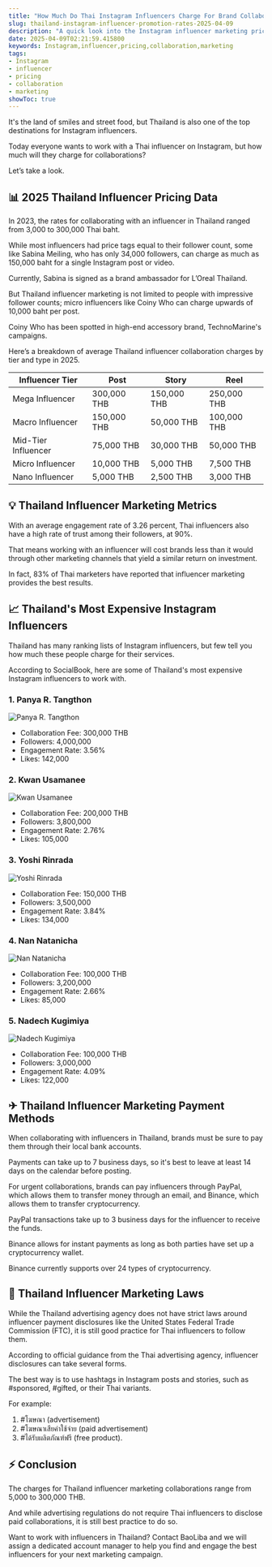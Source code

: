 ```yaml
---
title: "How Much Do Thai Instagram Influencers Charge For Brand Collaborations?"
slug: thailand-instagram-influencer-promotion-rates-2025-04-09
description: "A quick look into the Instagram influencer marketing pricing and collaboration rates among Thai celebrities and social media influencers."
date: 2025-04-09T02:21:59.415800
keywords: Instagram,influencer,pricing,collaboration,marketing
tags:
- Instagram
- influencer
- pricing
- collaboration
- marketing
showToc: true
---
```


It's the land of smiles and street food, but Thailand is also one of the top destinations for Instagram influencers. 

Today everyone wants to work with a Thai influencer on Instagram, but how much will they charge for collaborations?

Let’s take a look.

## 📊 2025 Thailand Influencer Pricing Data

In 2023, the rates for collaborating with an influencer in Thailand ranged from 3,000 to 300,000 Thai baht. 

While most influencers had price tags equal to their follower count, some like Sabina Meiling, who has only 34,000 followers, can charge as much as 150,000 baht for a single Instagram post or video. 

Currently, Sabina is signed as a brand ambassador for L’Oreal Thailand. 

But Thailand influencer marketing is not limited to people with impressive follower counts; micro influencers like Coiny Who can charge upwards of 10,000 baht per post.

Coiny Who has been spotted in high-end accessory brand, TechnoMarine's campaigns.

Here’s a breakdown of average Thailand influencer collaboration charges by tier and type in 2025.

| Influencer Tier | Post | Story | Reel |
| --------------- | ---- | ----- | ---- |
| Mega Influencer | 300,000 THB | 150,000 THB | 250,000 THB |
| Macro Influencer | 150,000 THB | 50,000 THB | 100,000 THB |
| Mid-Tier Influencer | 75,000 THB | 30,000 THB | 50,000 THB |
| Micro Influencer | 10,000 THB | 5,000 THB | 7,500 THB |
| Nano Influencer | 5,000 THB | 2,500 THB | 3,000 THB |

## 💡 Thailand Influencer Marketing Metrics

With an average engagement rate of 3.26 percent, Thai influencers also have a high rate of trust among their followers, at 90%. 

That means working with an influencer will cost brands less than it would through other marketing channels that yield a similar return on investment.

In fact, 83% of Thai marketers have reported that influencer marketing provides the best results.

## 📈 Thailand's Most Expensive Instagram Influencers

Thailand has many ranking lists of Instagram influencers, but few tell you how much these people charge for their services.

According to SocialBook, here are some of Thailand's most expensive Instagram influencers to work with.

### 1.  Panya R. Tangthon

![Panya R. Tangthon](https://media.businessworld.in/article_images/large/1679987372_QWn2D2q1Agora.jpg)

- Collaboration Fee: 300,000 THB
- Followers: 4,000,000
- Engagement Rate: 3.56%
- Likes: 142,000

### 2.  Kwan Usamanee

![Kwan Usamanee](https://static.apicdn.soyhakao.com/2021/09/01/kwan-usamanee-5f7c784e8a193-61f1c66e104f2.jpg)

- Collaboration Fee: 200,000 THB
- Followers: 3,800,000
- Engagement Rate: 2.76%
- Likes: 105,000

### 3.  Yoshi Rinrada

![Yoshi Rinrada](https://i1.wp.com/superstarbulletin.com/wp-content/uploads/2022/02/Yoshi-Rinrada.jpg?fit=770%2C440&ssl=1)

- Collaboration Fee: 150,000 THB
- Followers: 3,500,000
- Engagement Rate: 3.84%
- Likes: 134,000

### 4.  Nan Natanicha

![Nan Natanicha](https://media.glamourmagazine.co.uk/photos/60b6cee67e1d29756ce7df50/16:9%2Cc_fill%2Cfl_progressive%2Ch_900%2Cw_1600/quality%2C90/GETTYIMAGES_1220975094.jpg)

- Collaboration Fee: 100,000 THB
- Followers: 3,200,000
- Engagement Rate: 2.66%
- Likes: 85,000

### 5.  Nadech Kugimiya

![Nadech Kugimiya](https://backend.thaipbs.or.th/uploads/news/2020/01/31/1000273_0.jpg)

- Collaboration Fee: 100,000 THB
- Followers: 3,000,000
- Engagement Rate: 4.09%
- Likes: 122,000


## ✈ Thailand Influencer Marketing Payment Methods

When collaborating with influencers in Thailand, brands must be sure to pay them through their local bank accounts. 

Payments can take up to 7 business days, so it's best to leave at least 14 days on the calendar before posting.

For urgent collaborations, brands can pay influencers through PayPal, which allows them to transfer money through an email, and Binance, which allows them to transfer cryptocurrency. 

PayPal transactions take up to 3 business days for the influencer to receive the funds.

Binance allows for instant payments as long as both parties have set up a cryptocurrency wallet. 

Binance currently supports over 24 types of cryptocurrency.


## 📎 Thailand Influencer Marketing Laws

While the Thailand advertising agency does not have strict laws around influencer payment disclosures like the United States Federal Trade Commission (FTC), it is still good practice for Thai influencers to follow them.

According to official guidance from the Thai advertising agency, influencer disclosures can take several forms. 

The best way is to use hashtags in Instagram posts and stories, such as #sponsored, #gifted, or their Thai variants.

For example:
1. #โฆษณา (advertisement)
2. #โฆษณาเสียค่าใช้จ่าย (paid advertisement)
3. #ได้รับผลิตภัณฑ์ฟรี (free product).


## ⚡ Conclusion

The charges for Thailand influencer marketing collaborations range from 5,000 to 300,000 THB.

And while advertising regulations do not require Thai influencers to disclose paid collaborations, it is still best practice to do so.

Want to work with influencers in Thailand? Contact BaoLiba and we will assign a dedicated account manager to help you find and engage the best influencers for your next marketing campaign.